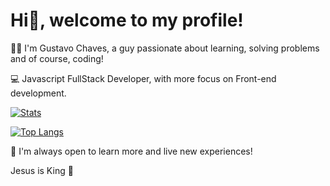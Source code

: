 # Hi👋, welcome to my profile!

🧑🏻 I'm Gustavo Chaves, a guy passionate about learning, solving problems and of course, coding!

💻 Javascript FullStack Developer, with more focus on Front-end development.

[![Stats](https://github-readme-stats.vercel.app/api/?username=gustavonikov)](https://github.com/gustavonikov/github-readme-stats)

[![Top Langs](https://github-readme-stats.vercel.app/api/top-langs/?username=gustavonikov)](https://github.com/gustavonikov/github-readme-stats)


📍 I'm always open to learn more and live new experiences!

Jesus is King 👑
